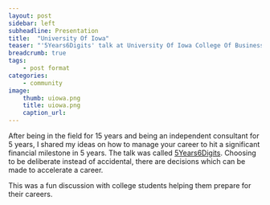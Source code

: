 ```yaml
---
layout: post
sidebar: left
subheadline: Presentation
title:  "University Of Iowa"
teaser: "'5Years6Digits' talk at University Of Iowa College Of Business BTA group"
breadcrumb: true
tags:
    - post format
categories:
    - community
image:
    thumb: uiowa.png
    title: uiowa.png
    caption_url: 
---
```

After being in the field for 15 years and being an independent consultant for 5 years, I shared my ideas on how to manage your career to hit a significant financial milestone in 5 years.
The talk was called <a href='https://docs.google.com/presentation/d/1TmwuMTHqyeXifnPGmdFh3RZp9QGpsgXM/edit?usp=sharing&ouid=111694679680268309106&rtpof=true&sd=true' target='new'>5Years6Digits</a>.
Choosing to be deliberate instead of accidental, there are decisions which can be made to accelerate a career.

This was a fun discussion with college students helping them prepare for their careers.
